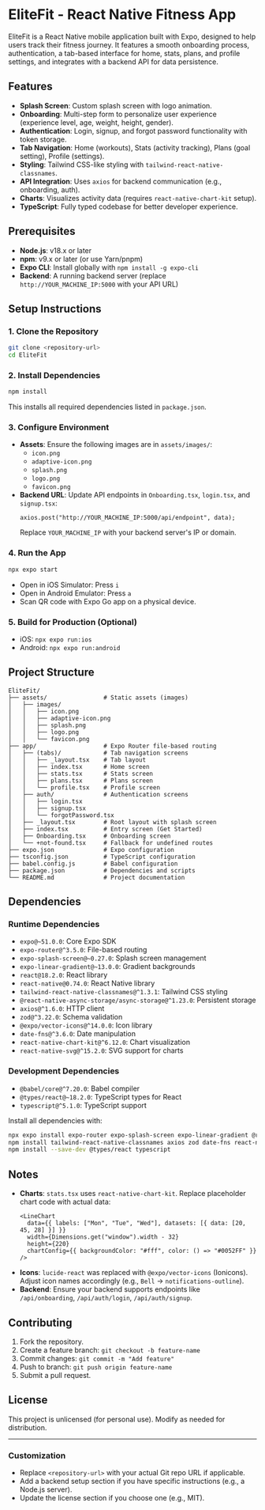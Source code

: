 
# EliteFit - React Native Fitness App

EliteFit is a React Native mobile application built with Expo, designed to help users track their fitness journey. It features a smooth onboarding process, authentication, a tab-based interface for home, stats, plans, and profile settings, and integrates with a backend API for data persistence.

## Features

- **Splash Screen**: Custom splash screen with logo animation.
- **Onboarding**: Multi-step form to personalize user experience (experience level, age, weight, height, gender).
- **Authentication**: Login, signup, and forgot password functionality with token storage.
- **Tab Navigation**: Home (workouts), Stats (activity tracking), Plans (goal setting), Profile (settings).
- **Styling**: Tailwind CSS-like styling with `tailwind-react-native-classnames`.
- **API Integration**: Uses `axios` for backend communication (e.g., onboarding, auth).
- **Charts**: Visualizes activity data (requires `react-native-chart-kit` setup).
- **TypeScript**: Fully typed codebase for better developer experience.

## Prerequisites

- **Node.js**: v18.x or later
- **npm**: v9.x or later (or use Yarn/pnpm)
- **Expo CLI**: Install globally with `npm install -g expo-cli`
- **Backend**: A running backend server (replace `http://YOUR_MACHINE_IP:5000` with your API URL)

## Setup Instructions

### 1. Clone the Repository
```bash
git clone <repository-url>
cd EliteFit
```

### 2. Install Dependencies
```bash
npm install
```
This installs all required dependencies listed in `package.json`.

### 3. Configure Environment
- **Assets**: Ensure the following images are in `assets/images/`:
  - `icon.png`
  - `adaptive-icon.png`
  - `splash.png`
  - `logo.png`
  - `favicon.png`
- **Backend URL**: Update API endpoints in `Onboarding.tsx`, `login.tsx`, and `signup.tsx`:
  ```tsx
  axios.post("http://YOUR_MACHINE_IP:5000/api/endpoint", data);
  ```
  Replace `YOUR_MACHINE_IP` with your backend server's IP or domain.

### 4. Run the App
```bash
npx expo start
```
- Open in iOS Simulator: Press `i`
- Open in Android Emulator: Press `a`
- Scan QR code with Expo Go app on a physical device.

### 5. Build for Production (Optional)
- iOS: `npx expo run:ios`
- Android: `npx expo run:android`

## Project Structure

```
EliteFit/
├── assets/                # Static assets (images)
│   ├── images/
│   │   ├── icon.png
│   │   ├── adaptive-icon.png
│   │   ├── splash.png
│   │   ├── logo.png
│   │   └── favicon.png
├── app/                   # Expo Router file-based routing
│   ├── (tabs)/            # Tab navigation screens
│   │   ├── _layout.tsx    # Tab layout
│   │   ├── index.tsx      # Home screen
│   │   ├── stats.tsx      # Stats screen
│   │   ├── plans.tsx      # Plans screen
│   │   └── profile.tsx    # Profile screen
│   ├── auth/              # Authentication screens
│   │   ├── login.tsx
│   │   ├── signup.tsx
│   │   └── forgotPassword.tsx
│   ├── _layout.tsx        # Root layout with splash screen
│   ├── index.tsx          # Entry screen (Get Started)
│   ├── Onboarding.tsx     # Onboarding screen
│   └── +not-found.tsx     # Fallback for undefined routes
├── expo.json              # Expo configuration
├── tsconfig.json          # TypeScript configuration
├── babel.config.js        # Babel configuration
├── package.json           # Dependencies and scripts
└── README.md              # Project documentation
```

## Dependencies

### Runtime Dependencies
- `expo@~51.0.0`: Core Expo SDK
- `expo-router@^3.5.0`: File-based routing
- `expo-splash-screen@~0.27.0`: Splash screen management
- `expo-linear-gradient@~13.0.0`: Gradient backgrounds
- `react@18.2.0`: React library
- `react-native@0.74.0`: React Native library
- `tailwind-react-native-classnames@^1.3.1`: Tailwind CSS styling
- `@react-native-async-storage/async-storage@^1.23.0`: Persistent storage
- `axios@^1.6.0`: HTTP client
- `zod@^3.22.0`: Schema validation
- `@expo/vector-icons@^14.0.0`: Icon library
- `date-fns@^3.6.0`: Date manipulation
- `react-native-chart-kit@^6.12.0`: Chart visualization
- `react-native-svg@^15.2.0`: SVG support for charts

### Development Dependencies
- `@babel/core@^7.20.0`: Babel compiler
- `@types/react@~18.2.0`: TypeScript types for React
- `typescript@^5.1.0`: TypeScript support

Install all dependencies with:
```bash
npx expo install expo-router expo-splash-screen expo-linear-gradient @react-native-async-storage/async-storage @expo/vector-icons react-native-svg
npm install tailwind-react-native-classnames axios zod date-fns react-native-chart-kit
npm install --save-dev @types/react typescript
```

## Notes
- **Charts**: `stats.tsx` uses `react-native-chart-kit`. Replace placeholder chart code with actual data:
  ```tsx
  <LineChart
    data={{ labels: ["Mon", "Tue", "Wed"], datasets: [{ data: [20, 45, 28] }] }}
    width={Dimensions.get("window").width - 32}
    height={220}
    chartConfig={{ backgroundColor: "#fff", color: () => "#0052FF" }}
  />
  ```
- **Icons**: `lucide-react` was replaced with `@expo/vector-icons` (Ionicons). Adjust icon names accordingly (e.g., `Bell` → `notifications-outline`).
- **Backend**: Ensure your backend supports endpoints like `/api/onboarding`, `/api/auth/login`, `/api/auth/signup`.

## Contributing
1. Fork the repository.
2. Create a feature branch: `git checkout -b feature-name`
3. Commit changes: `git commit -m "Add feature"`
4. Push to branch: `git push origin feature-name`
5. Submit a pull request.

## License
This project is unlicensed (for personal use). Modify as needed for distribution.

---

### Customization
- Replace `<repository-url>` with your actual Git repo URL if applicable.
- Add a backend setup section if you have specific instructions (e.g., a Node.js server).
- Update the license section if you choose one (e.g., MIT).

